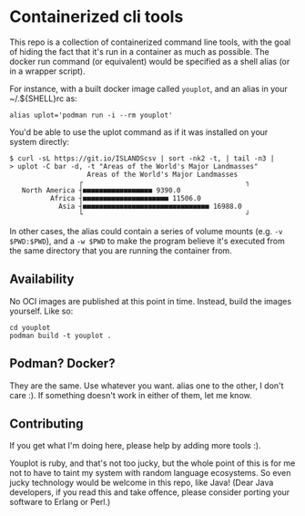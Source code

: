 # Containerized cli tools

This repo is a collection of containerized command line tools,
with the goal of hiding the fact that it's run in a container as
much as possible. The docker run command (or equivalent) would be
specified as a shell alias (or in a wrapper script).

For instance, with a built docker image called `youplot`, and an
alias in your ~/.${SHELL}rc as:

    alias uplot='podman run -i --rm youplot'

You'd be able to use the uplot command as if it was installed on
your system directly:

```
$ curl -sL https://git.io/ISLANDScsv | sort -nk2 -t, | tail -n3 |
> uplot -C bar -d, -t "Areas of the World's Major Landmasses"
                   Areas of the World's Major Landmasses
                 ┌                                        ┐
   North America ┤■■■■■■■■■■■■■■■■■ 9390.0
          Africa ┤■■■■■■■■■■■■■■■■■■■■■ 11506.0
            Asia ┤■■■■■■■■■■■■■■■■■■■■■■■■■■■■■■■ 16988.0
                 └                                        ┘
```

In other cases, the alias could contain a series of volume mounts
(e.g. `-v $PWD:$PWD`), and a `-w $PWD` to make the program
believe it's executed from the same directory that you are
running the container from.

## Availability

No OCI images are published at this point in time. Instead, build
the images yourself. Like so:

```
cd youplot
podman build -t youplot .
```

## Podman? Docker?

They are the same. Use whatever you want. alias one to the other, I don't
care :). If something doesn't work in either of them, let me know.

## Contributing

If you get what I'm doing here, please help by adding more tools :).

Youplot is ruby, and that's not too jucky, but the whole point of
this is for me not to have to taint my system with random
language ecosystems. So even jucky technology would be welcome in
this repo, like Java! (Dear Java developers, if you read this and
take offence, please consider porting your software to Erlang or
Perl.)
